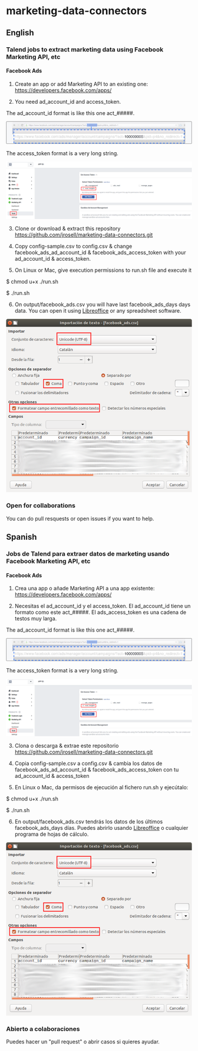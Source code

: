 # marketing-data-connectors
## English
### Talend jobs to extract marketing data using Facebook Marketing API, etc

#### Facebook Ads 
1. Create an app or add Marketing API to an existing one: https://developers.facebook.com/apps/


2. You need ad_account_id and access_token. 

The ad_account_id format is like this one act_#####.

![ad_account_id](ad_account_id.png)


The access_token format is a very long string. 

![access_token](access_token.png)

3. Clone or download & extract this repository
https://github.com/jrosell/marketing-data-connectors.git

4. Copy config-sample.csv to config.csv & change facebook_ads_ad_account_id & facebook_ads_access_token with your ad_account_id & access_token.

5. On Linux or Mac, give execution permissions to run.sh file and execute it

$ chmod u+x ./run.sh

$ ./run.sh

6. On output/facebook_ads.csv you will have last facebook_ads_days days data. You can open it using [Libreoffice](https://www.libreoffice.org/) or any spreadsheet software.

![libreoffice_csv](libreoffice_csv.png)


### Open for collaborations
You can do pull resquests or open issues if you want to help.

## Spanish
### Jobs de Talend para extraer datos de marketing usando Facebook Marketing API, etc

#### Facebook Ads

1. Crea una app o añade Marketing API a una app existente: https://developers.facebook.com/apps/


2. Necesitas el ad_account_id y el access_token. 
El ad_account_id tiene un formato como este act_#####. El ads_access_token es una cadena de testos muy larga.

The ad_account_id format is like this one act_#####.

![ad_account_id](ad_account_id.png)


The access_token format is a very long string.

![access_token](access_token.png)

3. Clona o descarga & extrae este repositorio
https://github.com/jrosell/marketing-data-connectors.git

4. Copia config-sample.csv a config.csv & cambia los datos de facebook_ads_ad_account_id & facebook_ads_access_token con tu ad_account_id & access_token

5. En Linux o Mac, da permisos de ejecución al fichero run.sh y ejecútalo:

$ chmod u+x ./run.sh

$ ./run.sh

6. En output/facebook_ads.csv tendrás los datos de los últimos facebook_ads_days días. Puedes abrirlo usando [Libreoffice](https://www.libreoffice.org/) o cualquier programa de hojas de cálculo.

![libreoffice_csv](libreoffice_csv.png)

### Abierto a colaboraciones
Puedes hacer un "pull request" o abrir casos si quieres ayudar.
